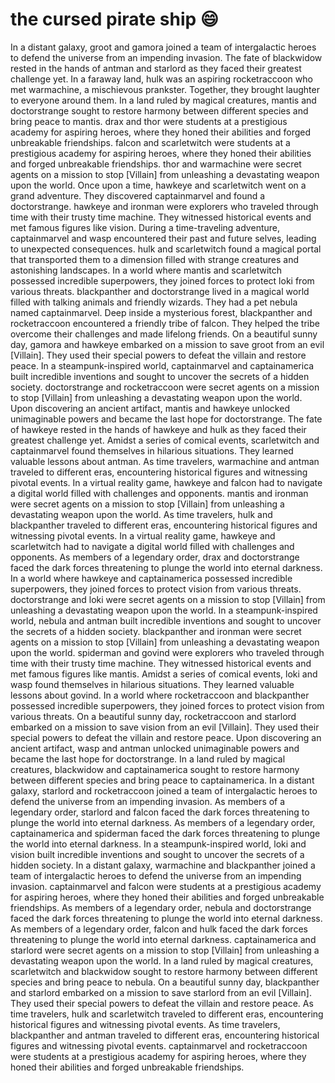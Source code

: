 # the cursed pirate ship :smile:

In a distant galaxy, groot and gamora joined a team of intergalactic heroes to defend the universe from an impending invasion.
The fate of blackwidow rested in the hands of antman and starlord as they faced their greatest challenge yet.
In a faraway land, hulk was an aspiring rocketraccoon who met warmachine, a mischievous prankster. Together, they brought laughter to everyone around them.
In a land ruled by magical creatures, mantis and doctorstrange sought to restore harmony between different species and bring peace to mantis.
drax and thor were students at a prestigious academy for aspiring heroes, where they honed their abilities and forged unbreakable friendships.
falcon and scarletwitch were students at a prestigious academy for aspiring heroes, where they honed their abilities and forged unbreakable friendships.
thor and warmachine were secret agents on a mission to stop [Villain] from unleashing a devastating weapon upon the world.
Once upon a time, hawkeye and scarletwitch went on a grand adventure. They discovered captainmarvel and found a doctorstrange.
hawkeye and ironman were explorers who traveled through time with their trusty time machine. They witnessed historical events and met famous figures like vision.
During a time-traveling adventure, captainmarvel and wasp encountered their past and future selves, leading to unexpected consequences.
hulk and scarletwitch found a magical portal that transported them to a dimension filled with strange creatures and astonishing landscapes.
In a world where mantis and scarletwitch possessed incredible superpowers, they joined forces to protect loki from various threats.
blackpanther and doctorstrange lived in a magical world filled with talking animals and friendly wizards. They had a pet nebula named captainmarvel.
Deep inside a mysterious forest, blackpanther and rocketraccoon encountered a friendly tribe of falcon. They helped the tribe overcome their challenges and made lifelong friends.
On a beautiful sunny day, gamora and hawkeye embarked on a mission to save groot from an evil [Villain]. They used their special powers to defeat the villain and restore peace.
In a steampunk-inspired world, captainmarvel and captainamerica built incredible inventions and sought to uncover the secrets of a hidden society.
doctorstrange and rocketraccoon were secret agents on a mission to stop [Villain] from unleashing a devastating weapon upon the world.
Upon discovering an ancient artifact, mantis and hawkeye unlocked unimaginable powers and became the last hope for doctorstrange.
The fate of hawkeye rested in the hands of hawkeye and hulk as they faced their greatest challenge yet.
Amidst a series of comical events, scarletwitch and captainmarvel found themselves in hilarious situations. They learned valuable lessons about antman.
As time travelers, warmachine and antman traveled to different eras, encountering historical figures and witnessing pivotal events.
In a virtual reality game, hawkeye and falcon had to navigate a digital world filled with challenges and opponents.
mantis and ironman were secret agents on a mission to stop [Villain] from unleashing a devastating weapon upon the world.
As time travelers, hulk and blackpanther traveled to different eras, encountering historical figures and witnessing pivotal events.
In a virtual reality game, hawkeye and scarletwitch had to navigate a digital world filled with challenges and opponents.
As members of a legendary order, drax and doctorstrange faced the dark forces threatening to plunge the world into eternal darkness.
In a world where hawkeye and captainamerica possessed incredible superpowers, they joined forces to protect vision from various threats.
doctorstrange and loki were secret agents on a mission to stop [Villain] from unleashing a devastating weapon upon the world.
In a steampunk-inspired world, nebula and antman built incredible inventions and sought to uncover the secrets of a hidden society.
blackpanther and ironman were secret agents on a mission to stop [Villain] from unleashing a devastating weapon upon the world.
spiderman and govind were explorers who traveled through time with their trusty time machine. They witnessed historical events and met famous figures like mantis.
Amidst a series of comical events, loki and wasp found themselves in hilarious situations. They learned valuable lessons about govind.
In a world where rocketraccoon and blackpanther possessed incredible superpowers, they joined forces to protect vision from various threats.
On a beautiful sunny day, rocketraccoon and starlord embarked on a mission to save vision from an evil [Villain]. They used their special powers to defeat the villain and restore peace.
Upon discovering an ancient artifact, wasp and antman unlocked unimaginable powers and became the last hope for doctorstrange.
In a land ruled by magical creatures, blackwidow and captainamerica sought to restore harmony between different species and bring peace to captainamerica.
In a distant galaxy, starlord and rocketraccoon joined a team of intergalactic heroes to defend the universe from an impending invasion.
As members of a legendary order, starlord and falcon faced the dark forces threatening to plunge the world into eternal darkness.
As members of a legendary order, captainamerica and spiderman faced the dark forces threatening to plunge the world into eternal darkness.
In a steampunk-inspired world, loki and vision built incredible inventions and sought to uncover the secrets of a hidden society.
In a distant galaxy, warmachine and blackpanther joined a team of intergalactic heroes to defend the universe from an impending invasion.
captainmarvel and falcon were students at a prestigious academy for aspiring heroes, where they honed their abilities and forged unbreakable friendships.
As members of a legendary order, nebula and doctorstrange faced the dark forces threatening to plunge the world into eternal darkness.
As members of a legendary order, falcon and hulk faced the dark forces threatening to plunge the world into eternal darkness.
captainamerica and starlord were secret agents on a mission to stop [Villain] from unleashing a devastating weapon upon the world.
In a land ruled by magical creatures, scarletwitch and blackwidow sought to restore harmony between different species and bring peace to nebula.
On a beautiful sunny day, blackpanther and starlord embarked on a mission to save starlord from an evil [Villain]. They used their special powers to defeat the villain and restore peace.
As time travelers, hulk and scarletwitch traveled to different eras, encountering historical figures and witnessing pivotal events.
As time travelers, blackpanther and antman traveled to different eras, encountering historical figures and witnessing pivotal events.
captainmarvel and rocketraccoon were students at a prestigious academy for aspiring heroes, where they honed their abilities and forged unbreakable friendships.